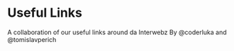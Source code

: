 # Useful Links
A collaboration of our useful links around da Interwebz
By @coderluka and @tomislavperich
